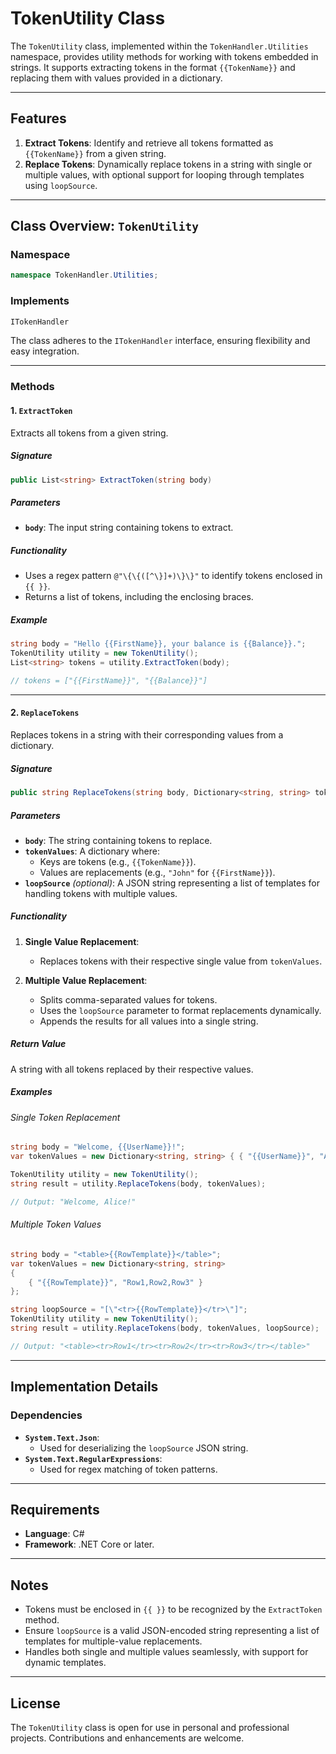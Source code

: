 # TokenUtility Class

The `TokenUtility` class, implemented within the `TokenHandler.Utilities` namespace, provides utility methods for working with tokens embedded in strings. It supports extracting tokens in the format `{{TokenName}}` and replacing them with values provided in a dictionary.

---

## Features

1. **Extract Tokens**: Identify and retrieve all tokens formatted as `{{TokenName}}` from a given string.
2. **Replace Tokens**: Dynamically replace tokens in a string with single or multiple values, with optional support for looping through templates using `loopSource`.

---

## Class Overview: `TokenUtility`

### Namespace
```csharp
namespace TokenHandler.Utilities;
```

### Implements
```csharp
ITokenHandler
```

The class adheres to the `ITokenHandler` interface, ensuring flexibility and easy integration.

---

### Methods

#### 1. `ExtractToken`
Extracts all tokens from a given string.

##### **Signature**
```csharp
public List<string> ExtractToken(string body)
```

##### **Parameters**
- **`body`**: The input string containing tokens to extract.

##### **Functionality**
- Uses a regex pattern `@"\{\{([^\}]+)\}\}"` to identify tokens enclosed in `{{ }}`.
- Returns a list of tokens, including the enclosing braces.

##### **Example**
```csharp
string body = "Hello {{FirstName}}, your balance is {{Balance}}.";
TokenUtility utility = new TokenUtility();
List<string> tokens = utility.ExtractToken(body);

// tokens = ["{{FirstName}}", "{{Balance}}"]
```

---

#### 2. `ReplaceTokens`
Replaces tokens in a string with their corresponding values from a dictionary.

##### **Signature**
```csharp
public string ReplaceTokens(string body, Dictionary<string, string> tokenValues, string? loopSource = null)
```

##### **Parameters**
- **`body`**: The string containing tokens to replace.
- **`tokenValues`**: A dictionary where:
  - Keys are tokens (e.g., `{{TokenName}}`).
  - Values are replacements (e.g., `"John"` for `{{FirstName}}`).
- **`loopSource`** *(optional)*: A JSON string representing a list of templates for handling tokens with multiple values.

##### **Functionality**
1. **Single Value Replacement**:
   - Replaces tokens with their respective single value from `tokenValues`.
   
2. **Multiple Value Replacement**:
   - Splits comma-separated values for tokens.
   - Uses the `loopSource` parameter to format replacements dynamically.
   - Appends the results for all values into a single string.

##### **Return Value**
A string with all tokens replaced by their respective values.

##### **Examples**
###### Single Token Replacement
```csharp
string body = "Welcome, {{UserName}}!";
var tokenValues = new Dictionary<string, string> { { "{{UserName}}", "Alice" } };

TokenUtility utility = new TokenUtility();
string result = utility.ReplaceTokens(body, tokenValues);

// Output: "Welcome, Alice!"
```

###### Multiple Token Values
```csharp
string body = "<table>{{RowTemplate}}</table>";
var tokenValues = new Dictionary<string, string>
{
    { "{{RowTemplate}}", "Row1,Row2,Row3" }
};

string loopSource = "[\"<tr>{{RowTemplate}}</tr>\"]";
TokenUtility utility = new TokenUtility();
string result = utility.ReplaceTokens(body, tokenValues, loopSource);

// Output: "<table><tr>Row1</tr><tr>Row2</tr><tr>Row3</tr></table>"
```

---

## Implementation Details

### Dependencies
- **`System.Text.Json`**:
  - Used for deserializing the `loopSource` JSON string.
- **`System.Text.RegularExpressions`**:
  - Used for regex matching of token patterns.

---

## Requirements
- **Language**: C#
- **Framework**: .NET Core or later.

---

## Notes
- Tokens must be enclosed in `{{ }}` to be recognized by the `ExtractToken` method.
- Ensure `loopSource` is a valid JSON-encoded string representing a list of templates for multiple-value replacements.
- Handles both single and multiple values seamlessly, with support for dynamic templates.

---

## License
The `TokenUtility` class is open for use in personal and professional projects. Contributions and enhancements are welcome.